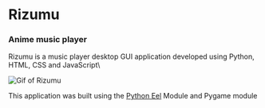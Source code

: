 # Rizumu #
### Anime music player ###

Rizumu is a music player desktop GUI application developed using Python, HTML, CSS and JavaScript\

![Gif of Rizumu](https://media.giphy.com/media/3qoJotnmOjzU6fgjrE/giphy.gif)

This application was built using the [Python Eel](https://github.com/ChrisKnott/Eel) Module and Pygame module
